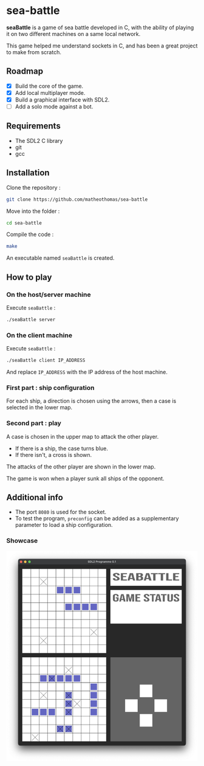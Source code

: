 # sea-battle

**seaBattle** is a game of sea battle developed in C, with the ability of playing it on two different machines on a same local network.

This game helped me understand sockets in C, and has been a great project to make from scratch.

## Roadmap
- [x] Build the core of the game.
- [x] Add local multiplayer mode.
- [x] Build a graphical interface with SDL2.
- [ ] Add a solo mode against a bot.

## Requirements
- The SDL2 C library
- git
- gcc

## Installation 
Clone the repository :
```bash
git clone https://github.com/matheothomas/sea-battle
```

Move into the folder :
```bash
cd sea-battle
```

Compile the code :
```bash
make
```
An executable named `seaBattle` is created.

## How to play

### On the host/server machine
Execute `seaBattle` :
```bash
./seaBattle server
```

### On the client machine
Execute `seaBattle` :
```bash
./seaBattle client IP_ADDRESS
```
And replace `IP_ADDRESS` with the IP address of the host machine.

### First part : ship configuration
For each ship, a direction is chosen using the arrows, then a case is selected in the lower map.

### Second part : play
A case is chosen in the upper map to attack the other player.
- If there is a ship, the case turns blue.
- If there isn't, a cross is shown.

The attacks of the other player are shown in the lower map.

The game is won when a player sunk all ships of the opponent.


## Additional info
- The port `8080` is used for the socket.
- To test the program, `preconfig` can be added as a supplementary parameter to load a ship configuration.

### Showcase
![game](example.png)
